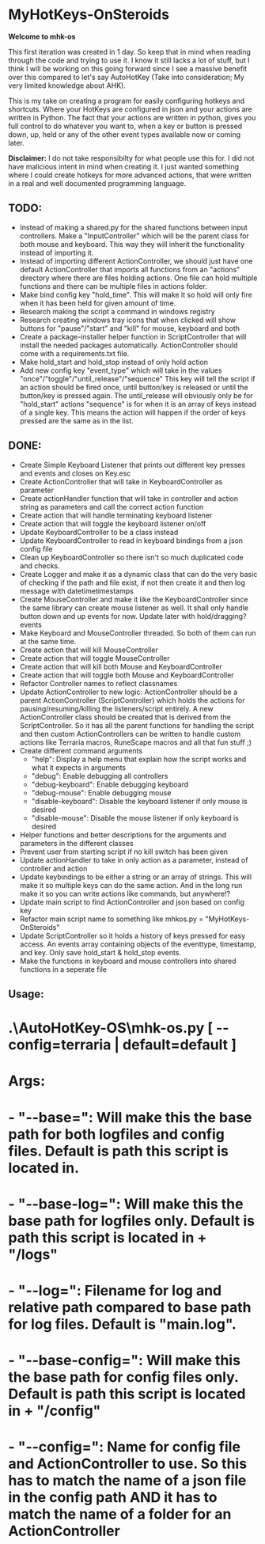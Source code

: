 # MyHotKeys-OnSteroids
**Welcome to mhk-os**<br>

This first iteration was created in 1 day. So keep that in mind when reading through the code and trying to use it. I know it still lacks a lot of stuff, but I think I will be working on this going forward since I see a massive benefit over this compared to let's say AutoHotKey (Take into consideration; My very limited knowledge about AHK). 
<br> 

This is my take on creating a program for easily configuring hotkeys and shortcuts. Where your HotKeys are configured in json and your actions are written in Python. The fact that your actions are written in python, gives you full control to do whatever you want to, when a key or button is pressed down, up, held or any of the other event types available now or coming later. <br> 

**Disclaimer:** I do not take responsibilty for what people use this for. I did not have malicious intent in mind when creating it. I just wanted something where I could create hotkeys for more advanced actions, that were written in a real and well documented programming language.


## TODO:
- Instead of making a shared.py for the shared functions between input controllers. Make a "InputController" which will be the parent class for both mouse and keyboard. This way they will inherit the functionality instead of importing it.
- Instead of importing different ActionController, we should just have one default ActionController that imports all functions from an "actions" directory where there are files holding actions. One file can hold multiple functions and there can be multiple files in actions folder.
- Make bind config key "hold_time". This will make it so hold will only fire when it has been held for given amount of time.
- Research making the script a command in windows registry
- Research creating windows tray icons that when clicked will show buttons for "pause"/"start" and "kill" for mouse, keyboard and both
- Create a package-installer helper function in ScriptController that will install the needed packages automatically. ActionController should come with a requirements.txt file.
- Make hold_start and hold_stop instead of only hold action
- Add new config key "event_type" which will take in the values "once"/"toggle"/"until_release"/"sequence"
     This key will tell the script if an action should be fired once, until button/key is released or until the button/key is pressed again.
     The until_release will obviously only be for "hold_start" actions
     "sequence" is for when it is an array of keys instead of a single key. This means the action will happen if the order of keys pressed are the same as in the list.



## DONE:
- Create Simple Keyboard Listener that prints out different key presses and events and closes on Key.esc
- Create ActionController that will take in KeyboardController as parameter
- Create actionHandler function that will take in controller and action string as parameters and call the correct action function
- Create action that will handle terminating keyboard listener
- Create action that will toggle the keyboard listener on/off
- Update KeyboardController to be a class instead
- Update KeyboardController to read in keyboard bindings from a json config file
- Clean up KeyboardController so there isn't so much duplicated code and checks.
- Create Logger and make it as a dynamic class that can do the very basic of checking if the path and file exist, if not then create it and then log message with datetimetimestamps
- Create MouseController and make it like the KeyboardController since the same library can create mouse listener as well. 
     It shall only handle button down and up events for now. Update later with hold/dragging? events
- Make Keyboard and MouseController threaded. So both of them can run at the same time.
- Create action that will kill MouseController
- Create action that will toggle MouseController
- Create action that will kill both Mouse and KeyboardController
- Create action that will toggle both Mouse and KeyboardController
- Refactor Controller names to reflect classnames
- Update ActionController to new logic:
     ActionController should be a parent ActionController (ScriptController) which holds the actions for pausing/resuming/killing the listeners/script entirely.
     A new ActionController class should be created that is derived from the ScriptController. 
     So it has all the parent functions for handling the script and then custom ActionControllers can be written to handle custom actions like Terraria macros, RuneScape macros and all that fun stuff ;)
- Create different command arguments 
     - "help": Display a help menu that explain how the script works and what it expects in arguments
     - "debug": Enable debugging all controllers
     - "debug-keyboard": Enable debugging keyboard
     - "debug-mouse": Enable debugging mouse
     - "disable-keyboard": Disable the keyboard listener if only mouse is desired
     - "disable-mouse": Disable the mouse listener if only keyboard is desired
- Helper functions and better descriptions for the arguments and parameters in the different classes
- Prevent user from starting script if no kill switch has been given
- Update actionHandler to take in only action as a parameter, instead of controller and action
- Update keybindings to be either a string or an array of strings. This will make it so multiple keys can do the same action. And in the long run make it so you can write actions like commands, but anywhere!?
- Update main script to find ActionController and json based on config key
- Refactor main script name to something like mhkos.py = "MyHotKeys-OnSteroids"
- Update ScriptController so it holds a history of keys pressed for easy access. An events array containing objects of the eventtype, timestamp, and key. Only save hold_start & hold_stop events.
- Make the functions in keyboard and mouse controllers into shared functions in a seperate file

## Usage:
# .\AutoHotKey-OS\mhk-os.py [ --config=terraria | default=default ]
# Args:
#   - "--base=": Will make this the base path for both logfiles and config files. Default is path this script is located in.
#   - "--base-log=": Will make this the base path for logfiles only. Default is path this script is located in + "/logs"
#   - "--log=": Filename for log and relative path compared to base path for log files. Default is "main.log".
#   - "--base-config=": Will make this the base path for config files only. Default is path this script is located in + "/config"
#   - "--config=": Name for config file and ActionController to use. So this has to match the name of a json file in the config path AND it has to match the name of a folder for an ActionController